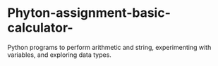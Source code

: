 # Phyton-assignment-basic-calculator-
Python programs to perform arithmetic and string, experimenting with variables, and exploring data types.
